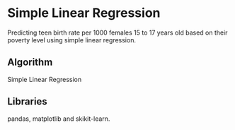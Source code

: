 # Simple Linear Regression
Predicting teen birth rate per 1000 females 15 to 17 years old based on their poverty level using simple linear regression.
## Algorithm
Simple Linear Regression
## Libraries 
pandas, matplotlib and skikit-learn. 
